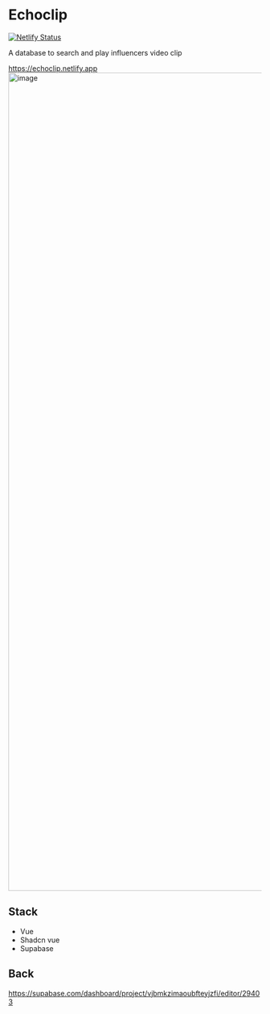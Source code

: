 # Echoclip

[![Netlify Status](https://api.netlify.com/api/v1/badges/1aa31a47-4bc8-4a34-8f2d-2c74dc22dc9c/deploy-status)](https://app.netlify.com/sites/echoclip/deploys)

A database to search and play influencers video clip

https://echoclip.netlify.app
<img width="1624" alt="image" src="https://github.com/get-Capte/echoclip/assets/285033/f640ec5e-10ec-4767-b4da-28f848b45c38">


## Stack

- Vue
- Shadcn vue
- Supabase

## Back

https://supabase.com/dashboard/project/vjbmkzimaoubfteyjzfi/editor/29403
